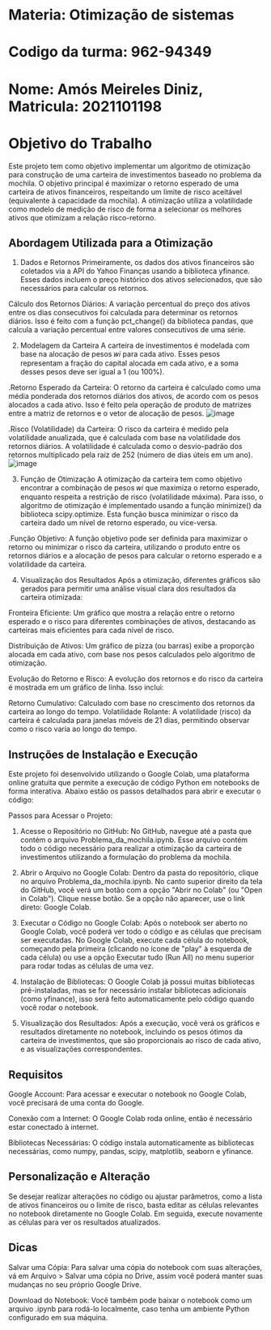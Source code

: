 # Materia: Otimização de sistemas
# Codigo da turma: 962-94349
# Nome: Amós Meireles Diniz, Matricula: 2021101198
# Objetivo do Trabalho
  Este projeto tem como objetivo implementar um algoritmo de otimização para construção de uma carteira de investimentos baseado no problema da mochila. O objetivo principal é maximizar o retorno esperado de     uma carteira de ativos financeiros, respeitando um limite de risco aceitável (equivalente à capacidade da mochila).
  A otimização utiliza a volatilidade como modelo de medição de risco de forma a selecionar os melhores ativos que otimizam a relação risco-retorno.
  
## Abordagem Utilizada para a Otimização
1. Dados e Retornos
  Primeiramente, os dados dos ativos financeiros são coletados via a API do Yahoo Finanças usando a biblioteca yfinance. Esses dados incluem o preço histórico dos ativos selecionados, que são necessários para   calcular os retornos.

  Cálculo dos Retornos Diários: A variação percentual do preço dos ativos entre os dias consecutivos foi calculada para determinar os retornos diários. Isso é feito com a função pct_change() da biblioteca        pandas, que calcula a variação percentual entre valores consecutivos de uma série.

2. Modelagem da Carteira
  A carteira de investimentos é modelada com base na alocação de pesos 𝑤𝑖 para cada ativo. Esses pesos representam a fração do capital alocada em cada ativo, e a soma desses pesos deve ser igual a 1 (ou 100%).

  .Retorno Esperado da Carteira: O retorno da carteira é calculado como uma média ponderada dos retornos diários dos ativos, de acordo com os pesos alocados a cada ativo. Isso é feito pela operação de produto     de matrizes entre a matriz de retornos e o vetor de alocação de pesos.
  ![image](https://github.com/user-attachments/assets/5ff65ba3-ff69-4758-99f5-c65fc01bfae5)

  .Risco (Volatilidade) da Carteira: O risco da carteira é medido pela volatilidade anualizada, que é calculada com base na volatilidade dos retornos diários. A volatilidade é calculada como o desvio-padrão       dos retornos multiplicado pela raiz de 252 (número de dias úteis em um ano).
  ![image](https://github.com/user-attachments/assets/c1bee81a-2ad6-44c4-a5c4-494158d3ae62)

  3. Função de Otimização
  A otimização da carteira tem como objetivo encontrar a combinação de pesos 𝑤𝑖 que maximiza o retorno esperado, enquanto respeita a restrição de risco (volatilidade máxima).
  Para isso, o algoritmo de otimização é implementado usando a função minimize() da biblioteca scipy.optimize. Esta função busca minimizar o risco da carteira dado um nível de retorno esperado, ou vice-versa.
  
  .Função Objetivo: A função objetivo pode ser definida para maximizar o retorno ou minimizar o risco da carteira, utilizando o produto entre os retornos diários e a alocação de pesos para calcular o retorno     esperado e a volatilidade da carteira.

  4. Visualização dos Resultados
  Após a otimização, diferentes gráficos são gerados para permitir uma análise visual clara dos resultados da carteira otimizada:
  
  Fronteira Eficiente: Um gráfico que mostra a relação entre o retorno esperado e o risco para diferentes combinações de ativos, destacando as carteiras mais eficientes para cada nível de risco.
  
  Distribuição de Ativos: Um gráfico de pizza (ou barras) exibe a proporção alocada em cada ativo, com base nos pesos calculados pelo algoritmo de otimização.
  
  Evolução do Retorno e Risco: A evolução dos retornos e do risco da carteira é mostrada em um gráfico de linha. Isso inclui:
  
  Retorno Cumulativo: Calculado com base no crescimento dos retornos da carteira ao longo do tempo.
  Volatilidade Rolante: A volatilidade (risco) da carteira é calculada para janelas móveis de 21 dias, permitindo observar como o risco varia ao longo do tempo.

## Instruções de Instalação e Execução
  Este projeto foi desenvolvido utilizando o Google Colab, uma plataforma online gratuita que permite a execução de código Python em notebooks de forma interativa. Abaixo estão os passos detalhados para abrir    e executar o código:

  Passos para Acessar o Projeto:

  1. Acesse o Repositório no GitHub:
  No GitHub, navegue até a pasta que contém o arquivo Problema_da_mochila.ipynb.
  Esse arquivo contém todo o código necessário para realizar a otimização da carteira de investimentos utilizando a formulação do problema da mochila.
  
  2. Abrir o Arquivo no Google Colab:
  Dentro da pasta do repositório, clique no arquivo Problema_da_mochila.ipynb.
  No canto superior direito da tela do GitHub, você verá um botão com a opção "Abrir no Colab" (ou "Open in Colab"). Clique nesse botão. Se a opção não aparecer, use o link direto: Google Colab.
  
  3. Executar o Código no Google Colab:
  Após o notebook ser aberto no Google Colab, você poderá ver todo o código e as células que precisam ser executadas.
  No Google Colab, execute cada célula do notebook, começando pela primeira (clicando no ícone de "play" à esquerda de cada célula) ou use a opção Executar tudo (Run All) no menu superior para rodar todas as     células de uma vez.
  
  4. Instalação de Bibliotecas:
  O Google Colab já possui muitas bibliotecas pré-instaladas, mas se for necessário instalar bibliotecas adicionais (como yfinance), isso será feito automaticamente pelo código quando você rodar o notebook.
  
  5. Visualização dos Resultados:
  Após a execução, você verá os gráficos e resultados diretamente no notebook, incluindo os pesos ótimos da carteira de investimentos, que são proporcionais ao risco de cada ativo, e as visualizações             correspondentes.
  
  ## Requisitos
  Google Account: Para acessar e executar o notebook no Google Colab, você precisará de uma conta do Google.
  
  Conexão com a Internet: O Google Colab roda online, então é necessário estar conectado à internet.
  
  Bibliotecas Necessárias: O código instala automaticamente as bibliotecas necessárias, como numpy, pandas, scipy, matplotlib, seaborn e yfinance.
  
  ## Personalização e Alteração
  Se desejar realizar alterações no código ou ajustar parâmetros, como a lista de ativos financeiros ou o limite de risco, basta editar as células relevantes no notebook diretamente no Google Colab. Em           seguida, execute novamente as células para ver os resultados atualizados.
  
  ## Dicas
  Salvar uma Cópia: Para salvar uma cópia do notebook com suas alterações, vá em Arquivo > Salvar uma cópia no Drive, assim você poderá manter suas mudanças no seu próprio Google Drive.
  
  Download do Notebook: Você também pode baixar o notebook como um arquivo .ipynb para rodá-lo localmente, caso tenha um ambiente Python configurado em sua máquina.
